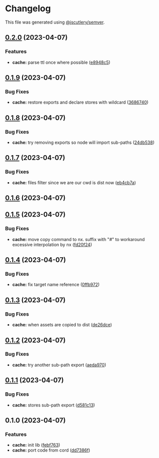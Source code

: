 # Changelog

This file was generated using [@jscutlery/semver](https://github.com/jscutlery/semver).

## [0.2.0](https://github.com/SeedCompany/libs/compare/cache-0.1.9...cache-0.2.0) (2023-04-07)


### Features

* **cache:** parse ttl once where possible ([e8948c5](https://github.com/SeedCompany/libs/commit/e8948c5deff8e1d1306b0b7e2634c8040ad72db4))

## [0.1.9](https://github.com/SeedCompany/libs/compare/cache-0.1.8...cache-0.1.9) (2023-04-07)


### Bug Fixes

* **cache:** restore exports and declare stores with wildcard ([3686740](https://github.com/SeedCompany/libs/commit/3686740ed4cafb23579a055a017460c7d1e54534))

## [0.1.8](https://github.com/SeedCompany/libs/compare/cache-0.1.7...cache-0.1.8) (2023-04-07)


### Bug Fixes

* **cache:** try removing exports so node will import sub-paths ([24db538](https://github.com/SeedCompany/libs/commit/24db538b6d70475b296e4f46b7c6d1f9c1da6638))

## [0.1.7](https://github.com/SeedCompany/libs/compare/cache-0.1.6...cache-0.1.7) (2023-04-07)


### Bug Fixes

* **cache:** files filter since we are our cwd is dist now ([eb4cb7a](https://github.com/SeedCompany/libs/commit/eb4cb7ac6569de5fca23999c2ed6cc6ac68a5895))

## [0.1.6](https://github.com/SeedCompany/libs/compare/cache-0.1.5...cache-0.1.6) (2023-04-07)

## [0.1.5](https://github.com/SeedCompany/libs/compare/cache-0.1.4...cache-0.1.5) (2023-04-07)


### Bug Fixes

* **cache:** move copy command to nx. suffix with "#" to workaround excessive interpolation by nx ([fd20f24](https://github.com/SeedCompany/libs/commit/fd20f2441b5bc73f80aae5adf1b3cd119970d499))

## [0.1.4](https://github.com/SeedCompany/libs/compare/cache-0.1.3...cache-0.1.4) (2023-04-07)


### Bug Fixes

* **cache:** fix target name reference ([0ffb972](https://github.com/SeedCompany/libs/commit/0ffb972a6c4b5d9d8a63e67f2b835048265a6fcf))

## [0.1.3](https://github.com/SeedCompany/libs/compare/cache-0.1.2...cache-0.1.3) (2023-04-07)


### Bug Fixes

* **cache:** when assets are copied to dist ([de26dce](https://github.com/SeedCompany/libs/commit/de26dcea535d39432b994b9381180c528a31213e))

## [0.1.2](https://github.com/SeedCompany/libs/compare/cache-0.1.1...cache-0.1.2) (2023-04-07)


### Bug Fixes

* **cache:** try another sub-path export ([aeda970](https://github.com/SeedCompany/libs/commit/aeda97009d0f98d2247648042cb6f5de98a049a1))

## [0.1.1](https://github.com/SeedCompany/libs/compare/cache-0.1.0...cache-0.1.1) (2023-04-07)


### Bug Fixes

* **cache:** stores sub-path export ([d581c13](https://github.com/SeedCompany/libs/commit/d581c13ad77f933847a424d20d074c5eafeb9bef))

## 0.1.0 (2023-04-07)


### Features

* **cache:** init lib ([febf763](https://github.com/SeedCompany/libs/commit/febf7635202fe204e58b8a33d5e1c0ca1990cd4f))
* **cache:** port code from cord ([dd7386f](https://github.com/SeedCompany/libs/commit/dd7386fa456f94d60cdf03623e39acf66e9a3594))

